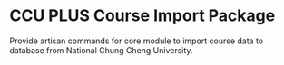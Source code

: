 # CCU PLUS Course Import Package

Provide artisan commands for core module to import course data to database from National Chung Cheng University.
